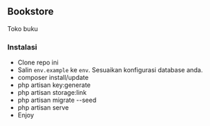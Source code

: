 ## Bookstore

Toko buku

### Instalasi

* Clone repo ini
* Salin `env.example` ke `env`. Sesuaikan konfigurasi database anda.
* composer install/update
* php artisan key:generate
* php artisan storage:link
* php artisan migrate --seed
* php artisan serve
* Enjoy


